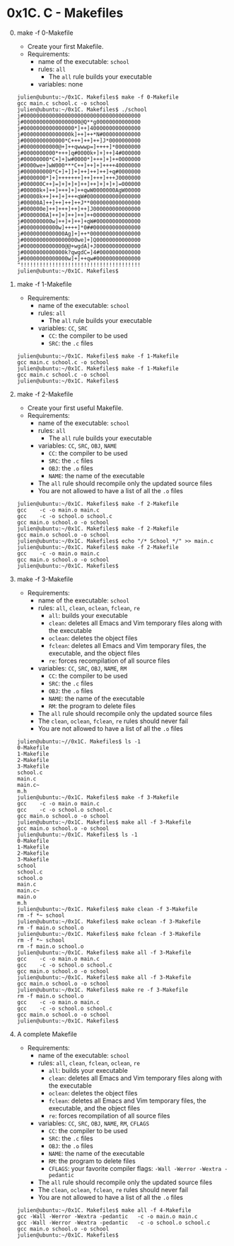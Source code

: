 # 0x1C. C - Makefiles

0. make -f 0-Makefile
	- Create your first Makefile.
	- Requirements:
		- name of the executable: `school`
		- rules: `all`
			- The `all` rule builds your executable
		- variables: none
	```
	julien@ubuntu:~/0x1C. Makefiles$ make -f 0-Makefile 
	gcc main.c school.c -o school
	julien@ubuntu:~/0x1C. Makefiles$ ./school 
	j#0000000000000000000000000000000000000
	j#000000000000000000@Q**g00000000000000
	j#0000000000000000*]++]4000000000000000
	j#000000000000000k]++]++*N#000000000000
	j#0000000000000*C+++]++]++]J*0000000000
	j#00000000000@+]++qwwwp=]++++]*00000000
	j#0000000000*+++]q#0000k+]+]++]4#000000
	j#00000000*C+]+]w#0000*]+++]+]++0000000
	j#0000we+]wW000***C++]++]+]++++40000000
	j#000000000*C+]+]]+]++]++]++]+q#0000000
	j#0000000*]+]+++++++]++]+++]+++J0000000
	j#000000C++]=]+]+]+]++]++]+]+]+]=000000
	j#00000k+]++]+++]+]++qwW0000000AgW00000
	j#00000k++]++]+]+++qW#00000000000000000
	j#00000A]++]++]++]++J**0000000000000000
	j#000000e]++]+++]++]++]J000000000000000
	j#0000000A]++]+]++]++]++000000000000000
	j#000000000w]++]+]++]+qW#00000000000000
	j#00000000000w]++++]*0##000000000000000
	j#0000000000000Ag]+]++*0000000000000000
	j#00000000000000000we]+]Q00000000000000
	j#0000000000000@@+wgdA]+J00000000000000
	j#0000000000000k?qwgdC=]4#0000000000000
	j#00000000000000w]+]++qw#00000000000000
	"!!!!!!!!!!!!!!!!!!!!!!!!!!!!!!!!!!!!!!
	julien@ubuntu:~/0x1C. Makefiles$ 
	```

1. make -f 1-Makefile
	- Requirements:
		- name of the executable: `school`
		- rules: `all`
			- The `all` rule builds your executable
		- variables: `CC`, `SRC`
			- `CC`: the compiler to be used
			- `SRC`: the `.c` files
	```
	julien@ubuntu:~/0x1C. Makefiles$ make -f 1-Makefile
	gcc main.c school.c -o school
	julien@ubuntu:~/0x1C. Makefiles$ make -f 1-Makefile
	gcc main.c school.c -o school
	julien@ubuntu:~/0x1C. Makefiles$
	```

2. make -f 2-Makefile
	- Create your first useful Makefile.
	- Requirements:
		- name of the executable: `school`
		- rules: `all`
			- The `all` rule builds your executable
		- variables: `CC`, `SRC`, `OBJ`, `NAME`
			- `CC`: the compiler to be used
			- `SRC`: the `.c` files
			- `OBJ`: the `.o` files
			- `NAME`: the name of the executable
		- The `all` rule should recompile only the updated source files
		- You are not allowed to have a list of all the `.o` files
	```
	julien@ubuntu:~/0x1C. Makefiles$ make -f 2-Makefile
	gcc    -c -o main.o main.c
	gcc    -c -o school.o school.c
	gcc main.o school.o -o school
	julien@ubuntu:~/0x1C. Makefiles$ make -f 2-Makefile
	gcc main.o school.o -o school
	julien@ubuntu:~/0x1C. Makefiles$ echo "/* School */" >> main.c
	julien@ubuntu:~/0x1C. Makefiles$ make -f 2-Makefile
	gcc    -c -o main.o main.c
	gcc main.o school.o -o school
	julien@ubuntu:~/0x1C. Makefiles$ 
	```

3. make -f 3-Makefile
	- Requirements:
		- name of the executable: `school`
		- rules: `all`, `clean`, `oclean`, `fclean`, `re`
			- `all`: builds your executable
			- `clean`: deletes all Emacs and Vim temporary files along with the executable
			- `oclean`: deletes the object files
			- `fclean`: deletes all Emacs and Vim temporary files, the executable, and the object files
			- `re`: forces recompilation of all source files
		- variables: `CC`, `SRC`, `OBJ`, `NAME`, `RM`
			- `CC`: the compiler to be used
			- `SRC`: the `.c` files
			- `OBJ`: the `.o` files
			- `NAME`: the name of the executable
			- `RM`: the program to delete files
		- The `all` rule should recompile only the updated source files
		- The `clean`, `oclean`, `fclean`, `re` rules should never fail
		- You are not allowed to have a list of all the `.o` files
	```
	julien@ubuntu:~//0x1C. Makefiles$ ls -1
	0-Makefile
	1-Makefile
	2-Makefile
	3-Makefile
	school.c
	main.c
	main.c~
	m.h
	julien@ubuntu:~/0x1C. Makefiles$ make -f 3-Makefile
	gcc    -c -o main.o main.c
	gcc    -c -o school.o school.c
	gcc main.o school.o -o school
	julien@ubuntu:~/0x1C. Makefiles$ make all -f 3-Makefile
	gcc main.o school.o -o school
	julien@ubuntu:~/0x1C. Makefiles$ ls -1
	0-Makefile
	1-Makefile
	2-Makefile
	3-Makefile
	school
	school.c
	school.o
	main.c
	main.c~
	main.o
	m.h
	julien@ubuntu:~/0x1C. Makefiles$ make clean -f 3-Makefile 
	rm -f *~ school
	julien@ubuntu:~/0x1C. Makefiles$ make oclean -f 3-Makefile 
	rm -f main.o school.o
	julien@ubuntu:~/0x1C. Makefiles$ make fclean -f 3-Makefile 
	rm -f *~ school
	rm -f main.o school.o
	julien@ubuntu:~/0x1C. Makefiles$ make all -f 3-Makefile
	gcc    -c -o main.o main.c
	gcc    -c -o school.o school.c
	gcc main.o school.o -o school
	julien@ubuntu:~/0x1C. Makefiles$ make all -f 3-Makefile
	gcc main.o school.o -o school
	julien@ubuntu:~/0x1C. Makefiles$ make re -f 3-Makefile
	rm -f main.o school.o
	gcc    -c -o main.o main.c
	gcc    -c -o school.o school.c
	gcc main.o school.o -o school
	julien@ubuntu:~/0x1C. Makefiles$ 
	```

4. A complete Makefile
	- Requirements:
		- name of the executable: `school`
		- rules: `all`, `clean`, `fclean`, `oclean`, `re`
			- `all`: builds your executable
			- `clean`: deletes all Emacs and Vim temporary files along with the executable
			- `oclean`: deletes the object files
			- `fclean`: deletes all Emacs and Vim temporary files, the executable, and the object files
			- `re`: forces recompilation of all source files
		- variables: `CC`, `SRC`, `OBJ`, `NAME`, `RM`, `CFLAGS`
			- `CC`: the compiler to be used
			- `SRC`: the `.c` files
			- `OBJ`: the `.o` files
			- `NAME`: the name of the executable
			- `RM`: the program to delete files
			- `CFLAGS`: your favorite compiler flags: `-Wall -Werror -Wextra -pedantic`
		- The `all` rule should recompile only the updated source files
		- The `clean`, `oclean`, `fclean`, `re` rules should never fail
		- You are not allowed to have a list of all the `.o` files
	```
	julien@ubuntu:~/0x1C. Makefiles$ make all -f 4-Makefile
	gcc -Wall -Werror -Wextra -pedantic   -c -o main.o main.c
	gcc -Wall -Werror -Wextra -pedantic   -c -o school.o school.c
	gcc main.o school.o -o school
	julien@ubuntu:~/0x1C. Makefiles$ 
	```
